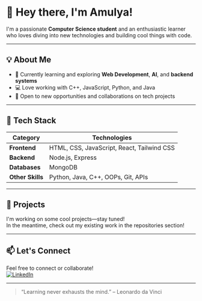 
# 👋 Hey there, I'm Amulya!

I'm a passionate **Computer Science student** and an enthusiastic learner who loves diving into new technologies and building cool things with code.

---

## 💡 About Me

- 🌱 Currently learning and exploring **Web Development**, **AI**, and **backend systems**
- 💻 Love working with C++, JavaScript, Python, and Java
- 🚀 Open to new opportunities and collaborations on tech projects

---

## 🧰 Tech Stack

| Category       | Technologies |
|----------------|--------------|
| **Frontend**   | HTML, CSS, JavaScript, React, Tailwind CSS |
| **Backend**    | Node.js, Express |
| **Databases**  | MongoDB |
| **Other Skills** | Python, Java, C++, OOPs, Git, APIs |

---

## 🔧 Projects

I'm working on some cool projects—stay tuned!  
In the meantime, check out my existing work in the repositories section!

---

## 📫 Let's Connect

Feel free to connect or collaborate!  
[![LinkedIn](https://img.shields.io/badge/LinkedIn-blue?style=flat&logo=linkedin)](https://www.linkedin.com/in/amulya-guduri-120b452a1/)  
<!--[![Portfolio](https://img.shields.io/badge/Portfolio-grey?style=flat&logo=vercel)](https://your-portfolio-link.com)-->

---

> “Learning never exhausts the mind.” – Leonardo da Vinci

<!--
**GuduriAmulya/GuduriAmulya** is a ✨ _special_ ✨ repository because its `README.md` (this file) appears on your GitHub profile.

Here are some ideas to get you started:

- 🔭 I’m currently working on ...
- 🌱 I’m currently learning ...
- 👯 I’m looking to collaborate on ...
- 🤔 I’m looking for help with ...
- 💬 Ask me about ...
- 📫 How to reach me: ...
- 😄 Pronouns: ...
- ⚡ Fun fact: ...
-->
